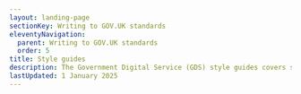 ```yaml
---
layout: landing-page
sectionKey: Writing to GOV.UK standards
eleventyNavigation:
  parent: Writing to GOV.UK standards
  order: 5
title: Style guides
description: The Government Digital Service (GDS) style guides covers style points for content.
lastUpdated: 1 January 2025
---
```


